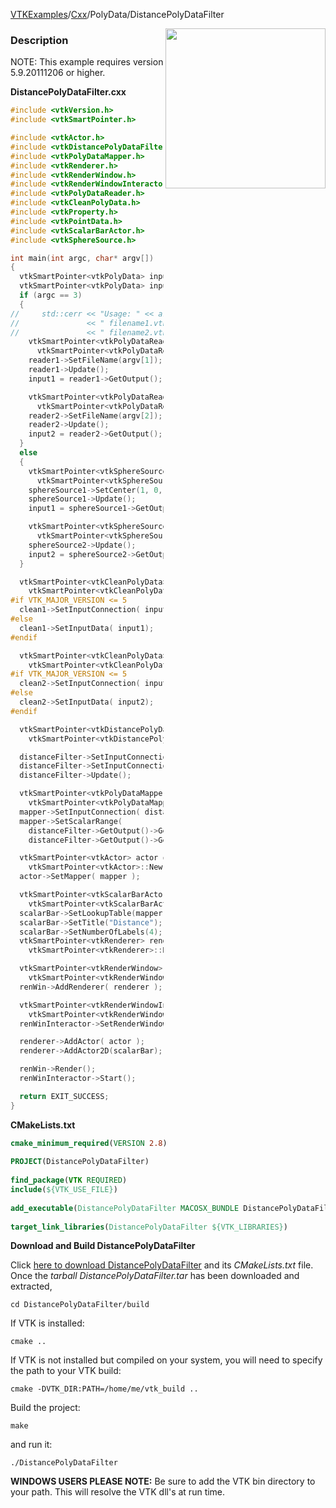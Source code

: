 [VTKExamples](/home/)/[Cxx](/Cxx)/PolyData/DistancePolyDataFilter

<img align="right" src="https://github.com/lorensen/VTKExamples/blob/gh-pages/Testing/Baseline/PolyData/TestDistancePolyDataFilter.png?raw=true" width="256" />

### Description
NOTE: This example requires version 5.9.20111206 or higher.

**DistancePolyDataFilter.cxx**
```c++
#include <vtkVersion.h>
#include <vtkSmartPointer.h>

#include <vtkActor.h>
#include <vtkDistancePolyDataFilter.h>
#include <vtkPolyDataMapper.h>
#include <vtkRenderer.h>
#include <vtkRenderWindow.h>
#include <vtkRenderWindowInteractor.h>
#include <vtkPolyDataReader.h>
#include <vtkCleanPolyData.h>
#include <vtkProperty.h>
#include <vtkPointData.h>
#include <vtkScalarBarActor.h>
#include <vtkSphereSource.h>

int main(int argc, char* argv[])
{
  vtkSmartPointer<vtkPolyData> input1;
  vtkSmartPointer<vtkPolyData> input2;
  if (argc == 3)
  {
//     std::cerr << "Usage: " << argv[0]
//               << " filename1.vtk"
//               << " filename2.vtk" << std::endl;
    vtkSmartPointer<vtkPolyDataReader> reader1 =
      vtkSmartPointer<vtkPolyDataReader>::New();
    reader1->SetFileName(argv[1]);
    reader1->Update();
    input1 = reader1->GetOutput();

    vtkSmartPointer<vtkPolyDataReader> reader2 =
      vtkSmartPointer<vtkPolyDataReader>::New();
    reader2->SetFileName(argv[2]);
    reader2->Update();
    input2 = reader2->GetOutput();
  }
  else
  {
    vtkSmartPointer<vtkSphereSource> sphereSource1 =
      vtkSmartPointer<vtkSphereSource>::New();
    sphereSource1->SetCenter(1, 0, 0);
    sphereSource1->Update();
    input1 = sphereSource1->GetOutput();

    vtkSmartPointer<vtkSphereSource> sphereSource2 =
      vtkSmartPointer<vtkSphereSource>::New();
    sphereSource2->Update();
    input2 = sphereSource2->GetOutput();
  }

  vtkSmartPointer<vtkCleanPolyData> clean1 =
    vtkSmartPointer<vtkCleanPolyData>::New();
#if VTK_MAJOR_VERSION <= 5
  clean1->SetInputConnection( input1->GetProducerPort());
#else
  clean1->SetInputData( input1);
#endif

  vtkSmartPointer<vtkCleanPolyData> clean2 =
    vtkSmartPointer<vtkCleanPolyData>::New();
#if VTK_MAJOR_VERSION <= 5
  clean2->SetInputConnection( input2->GetProducerPort());
#else
  clean2->SetInputData( input2);
#endif

  vtkSmartPointer<vtkDistancePolyDataFilter> distanceFilter =
    vtkSmartPointer<vtkDistancePolyDataFilter>::New();

  distanceFilter->SetInputConnection( 0, clean1->GetOutputPort() );
  distanceFilter->SetInputConnection( 1, clean2->GetOutputPort() );
  distanceFilter->Update();

  vtkSmartPointer<vtkPolyDataMapper> mapper =
    vtkSmartPointer<vtkPolyDataMapper>::New();
  mapper->SetInputConnection( distanceFilter->GetOutputPort() );
  mapper->SetScalarRange(
    distanceFilter->GetOutput()->GetPointData()->GetScalars()->GetRange()[0],
    distanceFilter->GetOutput()->GetPointData()->GetScalars()->GetRange()[1]);

  vtkSmartPointer<vtkActor> actor =
    vtkSmartPointer<vtkActor>::New();
  actor->SetMapper( mapper );

  vtkSmartPointer<vtkScalarBarActor> scalarBar =
    vtkSmartPointer<vtkScalarBarActor>::New();
  scalarBar->SetLookupTable(mapper->GetLookupTable());
  scalarBar->SetTitle("Distance");
  scalarBar->SetNumberOfLabels(4);
  vtkSmartPointer<vtkRenderer> renderer =
    vtkSmartPointer<vtkRenderer>::New();

  vtkSmartPointer<vtkRenderWindow> renWin =
    vtkSmartPointer<vtkRenderWindow>::New();
  renWin->AddRenderer( renderer );

  vtkSmartPointer<vtkRenderWindowInteractor> renWinInteractor =
    vtkSmartPointer<vtkRenderWindowInteractor>::New();
  renWinInteractor->SetRenderWindow( renWin );

  renderer->AddActor( actor );
  renderer->AddActor2D(scalarBar);

  renWin->Render();
  renWinInteractor->Start();

  return EXIT_SUCCESS;
}
```
**CMakeLists.txt**
```cmake
cmake_minimum_required(VERSION 2.8)
 
PROJECT(DistancePolyDataFilter)
 
find_package(VTK REQUIRED)
include(${VTK_USE_FILE})
 
add_executable(DistancePolyDataFilter MACOSX_BUNDLE DistancePolyDataFilter.cxx)
 
target_link_libraries(DistancePolyDataFilter ${VTK_LIBRARIES})
```

**Download and Build DistancePolyDataFilter**

Click [here to download DistancePolyDataFilter](https://github.com/lorensen/VTKWikiExamplesTarballs/raw/master/DistancePolyDataFilter.tar) and its *CMakeLists.txt* file.
Once the *tarball DistancePolyDataFilter.tar* has been downloaded and extracted,
```
cd DistancePolyDataFilter/build 
```
If VTK is installed:
```
cmake ..
```
If VTK is not installed but compiled on your system, you will need to specify the path to your VTK build:
```
cmake -DVTK_DIR:PATH=/home/me/vtk_build ..
```
Build the project:
```
make
```
and run it:
```
./DistancePolyDataFilter
```
**WINDOWS USERS PLEASE NOTE:** Be sure to add the VTK bin directory to your path. This will resolve the VTK dll's at run time.


